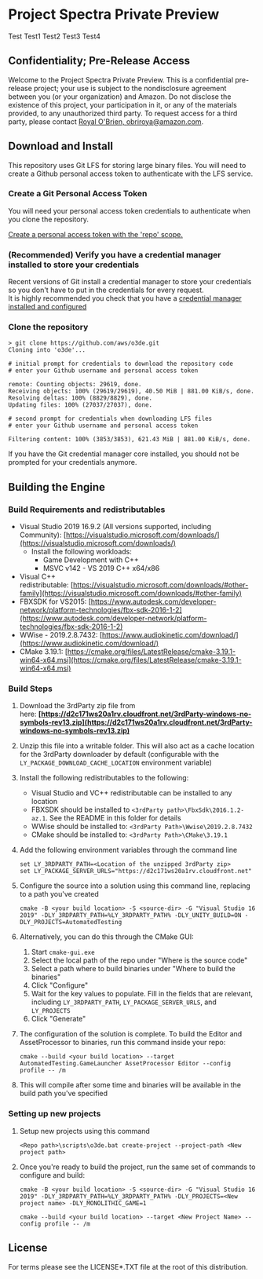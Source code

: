# Project Spectra Private Preview

Test
Test1
Test2
Test3
Test4

## Confidentiality; Pre-Release Access  

Welcome to the Project Spectra Private Preview.  This is a confidential pre-release project; your use is subject to the nondisclosure agreement between you (or your organization) and Amazon.  Do not disclose the existence of this project, your participation in it, or any of the  materials provided, to any unauthorized third party.  To request access for a third party, please contact [Royal O'Brien, obriroya@amazon.com](mailto:obriroya@amazon.com).

## Download and Install

This repository uses Git LFS for storing large binary files.  You will need to create a Github personal access token to authenticate with the LFS service.


### Create a Git Personal Access Token

You will need your personal access token credentials to authenticate when you clone the repository.

[Create a personal access token with the 'repo' scope.](https://docs.github.com/en/github/authenticating-to-github/creating-a-personal-access-token)


### (Recommended) Verify you have a credential manager installed to store your credentials 

Recent versions of Git install a credential manager to store your credentials so you don't have to put in the credentials for every request.  
It is highly recommended you check that you have a [credential manager installed and configured](https://github.com/microsoft/Git-Credential-Manager-Core)


### Clone the repository 

```shell
> git clone https://github.com/aws/o3de.git
Cloning into 'o3de'...

# initial prompt for credentials to download the repository code
# enter your Github username and personal access token

remote: Counting objects: 29619, done.
Receiving objects: 100% (29619/29619), 40.50 MiB | 881.00 KiB/s, done.
Resolving deltas: 100% (8829/8829), done.
Updating files: 100% (27037/27037), done.

# second prompt for credentials when downloading LFS files
# enter your Github username and personal access token

Filtering content: 100% (3853/3853), 621.43 MiB | 881.00 KiB/s, done.

```

If you have the Git credential manager core installed, you should not be prompted for your credentials anymore.

## Building the Engine
### Build Requirements and redistributables

*   Visual Studio 2019 16.9.2 (All versions supported, including Community): [https://visualstudio.microsoft.com/downloads/](https://visualstudio.microsoft.com/downloads/)
    *   Install the following workloads:
        *   Game Development with C++
        *   MSVC v142 - VS 2019 C++ x64/x86
*   Visual C++ redistributable: [https://visualstudio.microsoft.com/downloads/#other-family](https://visualstudio.microsoft.com/downloads/#other-family)
*   FBXSDK for VS2015: [https://www.autodesk.com/developer-network/platform-technologies/fbx-sdk-2016-1-2](https://www.autodesk.com/developer-network/platform-technologies/fbx-sdk-2016-1-2)
*   WWise - 2019.2.8.7432: [https://www.audiokinetic.com/download/](https://www.audiokinetic.com/download/)
*   CMake 3.19.1: [https://cmake.org/files/LatestRelease/cmake-3.19.1-win64-x64.msi](https://cmake.org/files/LatestRelease/cmake-3.19.1-win64-x64.msi)

### Build Steps

1.  Download the 3rdParty zip file from here: **[https://d2c171ws20a1rv.cloudfront.net/3rdParty-windows-no-symbols-rev13.zip](https://d2c171ws20a1rv.cloudfront.net/3rdParty-windows-no-symbols-rev13.zip)**
2.  Unzip this file into a writable folder. This will also act as a cache location for the 3rdParty downloader by default (configurable with the `LY_PACKAGE_DOWNLOAD_CACHE_LOCATION` environment variable)
3.  Install the following redistributables to the following:
    - Visual Studio and VC++ redistributable can be installed to any location
    - FBXSDK should be installed to `<3rdParty path>\FbxSdk\2016.1.2-az.1`. See the README in this folder for details
    - WWise should be installed to: `<3rdParty Path>\Wwise\2019.2.8.7432`
    - CMake should be installed to: `<3rdParty Path>\CMake\3.19.1`
4.  Add the following environment variables through the command line
    ```
    set LY_3RDPARTY_PATH=<Location of the unzipped 3rdParty zip>
    set LY_PACKAGE_SERVER_URLS="https://d2c171ws20a1rv.cloudfront.net"
    ```
    
5.  Configure the source into a solution using this command line, replacing <your build location> to a path you've created
    ```
    cmake -B <your build location> -S <source-dir> -G "Visual Studio 16 2019" -DLY_3RDPARTY_PATH=%LY_3RDPARTY_PATH% -DLY_UNITY_BUILD=ON -DLY_PROJECTS=AutomatedTesting
    ```

6.  Alternatively, you can do this through the CMake GUI:
    
    1.  Start `cmake-gui.exe`
    2.  Select the local path of the repo under "Where is the source code"
    3.  Select a path where to build binaries under "Where to build the binaries"
    4.  Click "Configure"
    5.  Wait for the key values to populate. Fill in the fields that are relevant, including `LY_3RDPARTY_PATH`, `LY_PACKAGE_SERVER_URLS`, and `LY_PROJECTS`
    6.  Click "Generate"
    
7.  The configuration of the solution is complete. To build the Editor and AssetProcessor to binaries, run this command inside your repo:
    ```
    cmake --build <your build location> --target AutomatedTesting.GameLauncher AssetProcessor Editor --config profile -- /m
    ```
   
8.  This will compile after some time and binaries will be available in the build path you've specified

### Setting up new projects    
1. Setup new projects using this command
    ```
    <Repo path>\scripts\o3de.bat create-project --project-path <New project path>
    ```
2.  Once you're ready to build the project, run the same set of commands to configure and build:
    ```
    cmake -B <your build location> -S <source-dir> -G "Visual Studio 16 2019" -DLY_3RDPARTY_PATH=%LY_3RDPARTY_PATH% -DLY_PROJECTS=<New project name> -DLY_MONOLITHIC_GAME=1

    cmake --build <your build location> --target <New Project Name> --config profile -- /m
    ```

## License

For terms please see the LICENSE*.TXT file at the root of this distribution.
